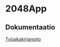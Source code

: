  # 2048App #
  
  ## Dokumentaatio


[Työaikakirjanpito](https://github.com/lehtoneo/ot-harjoitustyo/blob/master/ot2048/Dokumentaatio/tuntikirjanpito.md)
